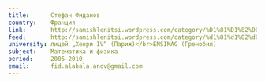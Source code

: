 ```yaml
---
title:      Стефан Фиданов
country:    Франция
link:       http://samishlenitsi.wordpress.com/category/%D1%81%D1%82%D0%B5%D1%84%D0%B0%D0%BD-%D1%84%D0%B8%D0%B4%D0%B0%D0%BD%D0%BE%D0%B2/
feed:       http://samishlenitsi.wordpress.com/category/%d1%81%d1%82%d0%b5%d1%84%d0%b0%d0%bd-%d1%84%d0%b8%d0%b4%d0%b0%d0%bd%d0%be%d0%b2/feed/
university: лицей „Хенри IV“ (Париж)</br>ENSIMAG (Гренобил)
subject:    Математика и физика
period:     2005–2010
email:      fid.alabala.anov@gmail.com
---
```

